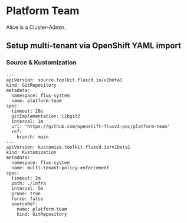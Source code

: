 # Platform Team

Alice is a Cluster-Admin.

## Setup multi-tenant via OpenShift YAML import

### Source & Kustomization
```
---
apiVersion: source.toolkit.fluxcd.io/v1beta1
kind: GitRepository
metadata:
  namespace: flux-system
  name: platform-team
spec:
  timeout: 20s
  gitImplementation: libgit2
  interval: 1m
  url: 'https://github.com/openshift-fluxv2-poc/platform-team'
  ref:
    branch: main
---
apiVersion: kustomize.toolkit.fluxcd.io/v1beta1
kind: Kustomization
metadata:
  namespace: flux-system
  name: multi-tenant-policy-enforcement
spec:
  timeout: 2m
  path: ./infra
  interval: 5m
  prune: true
  force: false
  sourceRef:
    name: platform-team
    kind: GitRepository
```
